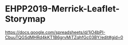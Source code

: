 # EHPP2019-Merrick-Leaflet-Storymap
https://docs.google.com/spreadsheets/d/1jO4bPI-CbuuTQGSdMHRd4kKT1B6grvMiTZqhfGc03BY/edit#gid=0
